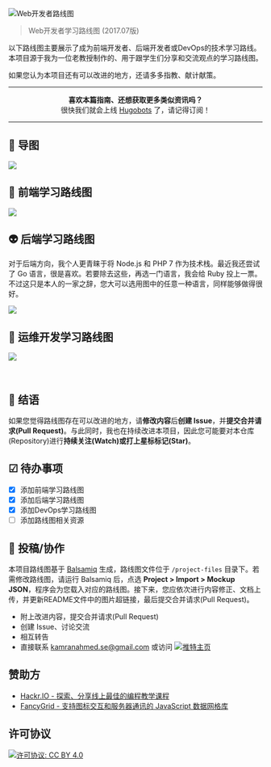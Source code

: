 ![Web开发者路线图](http://i.imgur.com/Wz7vdm3.png)

> Web开发者学习路线图 (2017.07版)

以下路线图主要展示了成为前端开发者、后端开发者或DevOps的技术学习路线。本项目源于我为一位老教授制作的、用于跟学生们分享和交流观点的学习路线图。

如果您认为本项目还有可以改进的地方，还请多多指教、献计献策。

***

<p align="center"><b> 喜欢本篇指南、还想获取更多类似资讯吗？ </b><br>很快我们就会上线 <a href="http://hugobots.com">Hugobots</a> 了，请记得订阅！</p>

***


## 🚀 导图

![](https://i.imgur.com/gbojuvT.png)

## 🎨 前端学习路线图

![](https://i.imgur.com/9HPOvxx.png)

## 👽 后端学习路线图

对于后端方向，我个人更青睐于将 Node.js 和 PHP 7 作为技术栈。最近我还尝试了 Go 语言，很是喜欢。若要除去这些，再选一门语言，我会给 Ruby 投上一票。不过这只是本人的一家之辞，您大可以选用图中的任意一种语言，同样能够做得很好。

![](https://i.imgur.com/Ej2BVMi.png)

## 👷 运维开发学习路线图

![](https://i.imgur.com/uED4MAC.png)

<br>

## 🚦 结语

如果您觉得路线图存在可以改进的地方，请**修改内容**后**创建 Issue**，并**提交合并请求(Pull Request)**。与此同时，我也在持续改进本项目，因此您可能要对本仓库(Repository)进行**持续关注(Watch)**或打上**星标标记(Star)**。

## ☑ 待办事项

- [x] 添加前端学习路线图
- [x] 添加后端学习路线图
- [x] 添加DevOps学习路线图
- [ ] 添加路线图相关资源

## 👬 投稿/协作

本项目路线图基于 [Balsamiq](https://balsamiq.com/products/mockups/) 生成，路线图文件位于 `/project-files` 目录下。若需修改路线图，请运行 Balsamiq 后，点选 **Project > Import > Mockup JSON**，程序会为您载入对应的路线图。接下来，您应依次进行内容修正、文档上传，并更新README文件中的图片超链接，最后提交合并请求(Pull Request)。	

- 附上改进内容，提交合并请求(Pull Request)
- 创建 Issue、讨论交流
- 相互转告
- 直接联系 kamranahmed.se@gmail.com 或访问 [![推特主页](https://img.shields.io/twitter/url/https/twitter.com/kamranahmedse.svg?style=social&label=Follow%20@kamranahmedse)](https://twitter.com/kamranahmedse)

## 赞助方

- [Hackr.IO - 探索、分享线上最佳的编程教学课程](https://hackr.io)
- [FancyGrid - 支持图标交互和服务器通讯的 JavaScript 数据网格库](http://fancygrid.com)

## 许可协议

[![许可协议: CC BY 4.0](https://img.shields.io/badge/License-CC%20BY%204.0-lightgrey.svg)](https://creativecommons.org/licenses/by/4.0/)
